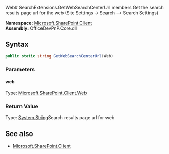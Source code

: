 Web# SearchExtensions.GetWebSearchCenterUrl members
Get the search results page url for the web (Site Settings -> Search --> Search Settings)  

**Namespace:** [Microsoft.SharePoint.Client](Microsoft.SharePoint.Client.md)  
**Assembly:** OfficeDevPnP.Core.dll  
## Syntax
```C#
public static string GetWebSearchCenterUrl(Web)
```
### Parameters
#### web
Type: [Microsoft.SharePoint.Client.Web](Microsoft.SharePoint.Client.Web.md) 
#### 
### Return Value
Type: [System.String](System.String.md)Search results page url for web
## See also
- [Microsoft.SharePoint.Client](Microsoft.SharePoint.Client.md)
